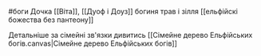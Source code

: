#боги 
Дочка [[Віта]], [[Дуоф і Доуз]] богиня трав і зілля
[[ельфійскі божества без пантеону]]


Детальніше за сімейні зв'язки дивитись [[Сімейне дерево Ельфійських богів.canvas|Сімейне дерево Ельфійських богів]]